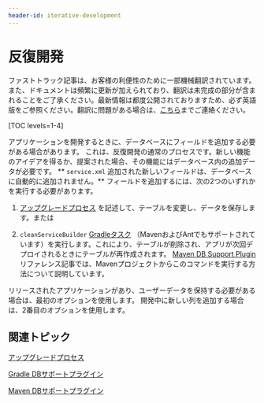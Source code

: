 ```yaml
---
header-id: iterative-development
---
```


# 反復開発

<p class="alert alert-info"><span class="wysiwyg-color-blue120">ファストトラック記事は、お客様の利便性のために一部機械翻訳されています。また、ドキュメントは頻繁に更新が加えられており、翻訳は未完成の部分が含まれることをご了承ください。最新情報は都度公開されておりますため、必ず英語版をご参照ください。翻訳に問題がある場合は、<a href="mailto:support-content-jp@liferay.com">こちら</a>までご連絡ください。</span></p>

[TOC levels=1-4]

アプリケーションを開発するときに、データベースにフィールドを追加する必要がある場合があります。 これは、反復開発の通常のプロセスです。新しい機能のアイデアを得るか、提案された場合、その機能にはデータベース内の追加データが必要です。 ** `service.xml` 追加された新しいフィールドは、データベースに自動的に追加されません。** フィールドを追加するには、次の2つのいずれかを実行する必要があります。

1.  [アップグレードプロセス](/docs/7-1/tutorials/-/knowledge_base/t/creating-an-upgrade-process-for-your-app) を記述して、テーブルを変更し、データを保存します。または

2.  `cleanServiceBuilder` [Gradleタスク](/docs/7-1/reference/-/knowledge_base/r/db-support-gradle-plugin) （MavenおよびAntでもサポートされています）を実行します。これにより、テーブルが削除され、アプリが次回デプロイされるときにテーブルが再作成されます。 [Maven DB Support Plugin](/docs/7-1/reference/-/knowledge_base/r/db-support-plugin) リファレンス記事では、Mavenプロジェクトからこのコマンドを実行する方法について説明しています。

リリースされたアプリケーションがあり、ユーザーデータを保持する必要がある場合は、最初のオプションを使用します。 開発中に新しい列を追加する場合は、2番目のオプションを使用します。

## 関連トピック

[アップグレードプロセス](/docs/7-1/tutorials/-/knowledge_base/t/creating-an-upgrade-process-for-your-app)

[Gradle DBサポートプラグイン](/docs/7-1/reference/-/knowledge_base/r/db-support-gradle-plugin)

[Maven DBサポートプラグイン](/docs/7-1/reference/-/knowledge_base/r/db-support-plugin)
